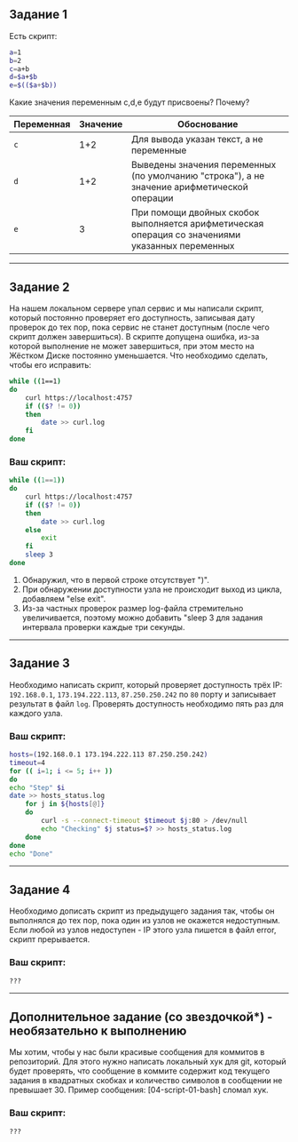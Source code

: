 ## Задание 1

Есть скрипт:
```bash
a=1
b=2
c=a+b
d=$a+$b
e=$(($a+$b))
```

Какие значения переменным c,d,e будут присвоены? Почему?

| Переменная  | Значение | Обоснование |
| ------------- | ------------- | ------------- |
| `c`  | 1+2  | Для вывода указан текст, а не переменные |
| `d`  | 1+2  | Выведены значения переменных (по умолчанию "строка"), а не значение арифметической операции |
| `e`  | 3  | При помощи двойных скобок выполняется арифметическая операция со значениями указанных переменных  |

----

## Задание 2

На нашем локальном сервере упал сервис и мы написали скрипт, который постоянно проверяет его доступность, записывая дату проверок до тех пор, пока сервис не станет доступным (после чего скрипт должен завершиться). В скрипте допущена ошибка, из-за которой выполнение не может завершиться, при этом место на Жёстком Диске постоянно уменьшается. Что необходимо сделать, чтобы его исправить:
```bash
while ((1==1)
do
	curl https://localhost:4757
	if (($? != 0))
	then
		date >> curl.log
	fi
done
```

### Ваш скрипт:
```bash
while ((1==1))
do
	curl https://localhost:4757
	if (($? != 0))
	then
		date >> curl.log
	else
		exit	
	fi
	sleep 3
done
```
1. Обнаружил, что в первой строке отсутствует ")".
2. При обнаружении доступности узла не происходит выход из цикла, добавляем "else exit".
3. Из-за частных проверок размер log-файла стремительно увеличивается, поэтому можно добавить "sleep 3 для задания интервала проверки каждые три секунды.
---

## Задание 3

Необходимо написать скрипт, который проверяет доступность трёх IP: `192.168.0.1`, `173.194.222.113`, `87.250.250.242` по `80` порту и записывает результат в файл `log`. Проверять доступность необходимо пять раз для каждого узла.

### Ваш скрипт:
```bash
hosts=(192.168.0.1 173.194.222.113 87.250.250.242)
timeout=4
for (( i=1; i <= 5; i++ ))
do
echo "Step" $i
date >> hosts_status.log
	for j in ${hosts[@]}
	do
		curl -s --connect-timeout $timeout $j:80 > /dev/null
		echo "Checking" $j status=$? >> hosts_status.log
	done
done
echo "Done"
```

---
## Задание 4

Необходимо дописать скрипт из предыдущего задания так, чтобы он выполнялся до тех пор, пока один из узлов не окажется недоступным. Если любой из узлов недоступен - IP этого узла пишется в файл error, скрипт прерывается.

### Ваш скрипт:
```bash
???
```

---

## Дополнительное задание (со звездочкой*) - необязательно к выполнению

Мы хотим, чтобы у нас были красивые сообщения для коммитов в репозиторий. Для этого нужно написать локальный хук для git, который будет проверять, что сообщение в коммите содержит код текущего задания в квадратных скобках и количество символов в сообщении не превышает 30. Пример сообщения: \[04-script-01-bash\] сломал хук.

### Ваш скрипт:
```bash
???
```
